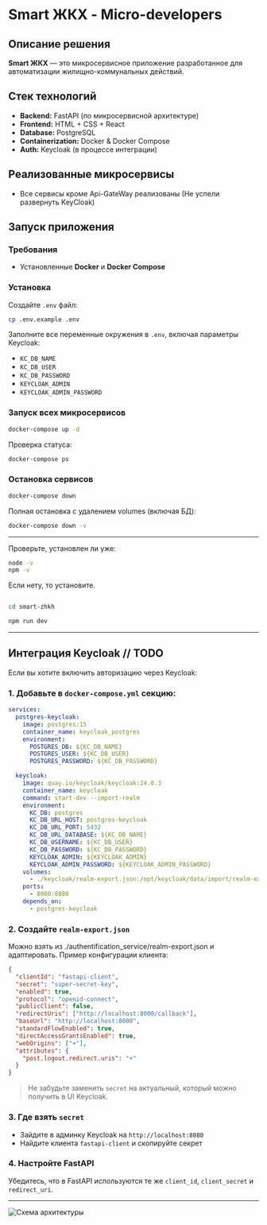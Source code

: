 # Smart ЖКХ - Micro-developers

## Описание решения

**Smart ЖКХ** — это микросервисное приложение разработанное для автоматизации жилищно-коммунальных действий.

## Стек технологий

- **Backend:** FastAPI (по микросервисной архитектуре)
- **Frontend:** HTML + CSS + React
- **Database:** PostgreSQL
- **Containerization:** Docker & Docker Compose
- **Auth:** Keycloak (в процессе интеграции)

## Реализованные микросервисы

- Все сервисы кроме Api-GateWay реализованы (Не успели развернуть KeyCloak)

## Запуск приложения

### Требования

- Установленные **Docker** и **Docker Compose**

### Установка

Создайте `.env` файл:
```bash
cp .env.example .env
```

Заполните все переменные окружения в `.env`, включая параметры Keycloak:

- `KC_DB_NAME`
- `KC_DB_USER`
- `KC_DB_PASSWORD`
- `KEYCLOAK_ADMIN`
- `KEYCLOAK_ADMIN_PASSWORD`

### Запуск всех микросервисов

```bash
docker-compose up -d
```

Проверка статуса:

```bash
docker-compose ps
```

### Остановка сервисов

```bash
docker-compose down
```

Полная остановка с удалением volumes (включая БД):

```bash
docker-compose down -v
```

---
Проверьте, установлен ли уже:


```bash 
node -v
npm -v 
```
Если нету, то установите.
```bash

cd smart-zhkh

npm run dev
```

---

## Интеграция Keycloak // TODO 

Если вы хотите включить авторизацию через Keycloak:

### 1. Добавьте в `docker-compose.yml` секцию:

```yaml
services:
  postgres-keycloak:
    image: postgres:15
    container_name: keycloak_postgres
    environment:
      POSTGRES_DB: ${KC_DB_NAME}
      POSTGRES_USER: ${KC_DB_USER}
      POSTGRES_PASSWORD: ${KC_DB_PASSWORD}

  keycloak:
    image: quay.io/keycloak/keycloak:24.0.3
    container_name: keycloak
    command: start-dev --import-realm
    environment:
      KC_DB: postgres
      KC_DB_URL_HOST: postgres-keycloak
      KC_DB_URL_PORT: 5432
      KC_DB_URL_DATABASE: ${KC_DB_NAME}
      KC_DB_USERNAME: ${KC_DB_USER}
      KC_DB_PASSWORD: ${KC_DB_PASSWORD}
      KEYCLOAK_ADMIN: ${KEYCLOAK_ADMIN}
      KEYCLOAK_ADMIN_PASSWORD: ${KEYCLOAK_ADMIN_PASSWORD}
    volumes:
      - ./keycloak/realm-export.json:/opt/keycloak/data/import/realm-export.json
    ports:
      - 8080:8080
    depends_on:
      - postgres-keycloak
```

### 2. Создайте `realm-export.json`

Можно взять из ./authentification_service/realm-export.json и адаптировать. Пример конфигурации клиента:

```json
{
  "clientId": "fastapi-client",
  "secret": "super-secret-key",
  "enabled": true,
  "protocol": "openid-connect",
  "publicClient": false,
  "redirectUris": ["http://localhost:8000/callback"],
  "baseUrl": "http://localhost:8000",
  "standardFlowEnabled": true,
  "directAccessGrantsEnabled": true,
  "webOrigins": ["+"],
  "attributes": {
    "post.logout.redirect.uris": "+"
  }
}
```

> Не забудьте заменить `secret` на актуальный, который можно получить в UI Keycloak.

### 3. Где взять `secret`

- Зайдите в админку Keycloak на `http://localhost:8080`
- Найдите клиента `fastapi-client` и скопируйте секрет

### 4. Настройте FastAPI

Убедитесь, что в FastAPI используются те же `client_id`, `client_secret` и `redirect_uri`.

--- 
![Схема архитектуры](.images/database.png)
